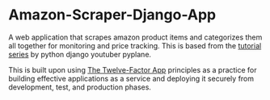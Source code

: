 # Amazon-Scraper-Django-App

A web application that scrapes amazon product items and categorizes them all together for monitoring and price tracking. This is based from the [tutorial series](https://www.youtube.com/playlist?list=PLgjw1dR712jqjwhvA2V6_DTVVKou_HHlW) by python django youtuber pyplane.

This is built upon using [The Twelve-Factor App](https://12factor.net/) principles as a practice for building effective applications as a service and deploying it securely from development, test, and production phases.
